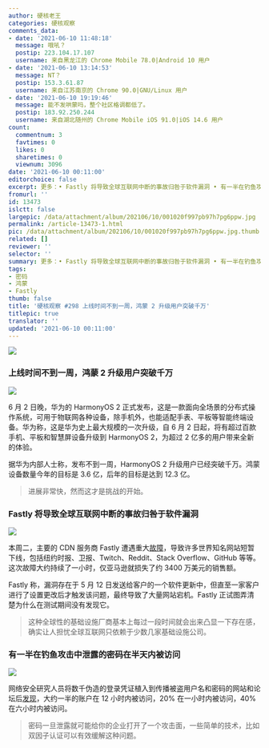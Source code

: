 ```yaml
---
author: 硬核老王
categories: 硬核观察
comments_data:
- date: '2021-06-10 11:48:18'
  message: 哦吼？
  postip: 223.104.17.107
  username: 来自黑龙江的 Chrome Mobile 78.0|Android 10 用户
- date: '2021-06-10 13:14:53'
  message: NT？
  postip: 153.3.61.87
  username: 来自江苏南京的 Chrome 90.0|GNU/Linux 用户
- date: '2021-06-10 19:19:46'
  message: 能不发哄蒙吗，整个社区格调都低了。
  postip: 183.92.250.244
  username: 来自湖北随州的 Chrome Mobile iOS 91.0|iOS 14.6 用户
count:
  commentnum: 3
  favtimes: 0
  likes: 0
  sharetimes: 0
  viewnum: 3096
date: '2021-06-10 00:11:00'
editorchoice: false
excerpt: 更多：• Fastly 将导致全球互联网中断的事故归咎于软件漏洞 • 有一半在钓鱼攻击中泄露的密码在半天内被访问
fromurl: ''
id: 13473
islctt: false
largepic: /data/attachment/album/202106/10/001020f997pb97h7pg6ppw.jpg
permalink: /article-13473-1.html
pic: /data/attachment/album/202106/10/001020f997pb97h7pg6ppw.jpg.thumb.jpg
related: []
reviewer: ''
selector: ''
summary: 更多：• Fastly 将导致全球互联网中断的事故归咎于软件漏洞 • 有一半在钓鱼攻击中泄露的密码在半天内被访问
tags:
- 密码
- 鸿蒙
- Fastly
thumb: false
title: '硬核观察 #298 上线时间不到一周，鸿蒙 2 升级用户突破千万'
titlepic: true
translator: ''
updated: '2021-06-10 00:11:00'
---
```


![](/data/attachment/album/202106/10/001020f997pb97h7pg6ppw.jpg)


### 上线时间不到一周，鸿蒙 2 升级用户突破千万


![](/data/attachment/album/202106/10/001431aqjmdddzy2wrmpdt.jpg)


6 月 2 日晚，华为的 HarmonyOS 2 正式发布，这是一款面向全场景的分布式操作系统，可用于物联网各种设备，除手机外，也能适配手表、平板等智能终端设备。华为称，这是华为史上最大规模的一次升级，自 6 月 2 日起，将有超过百款手机、平板和智慧屏设备升级到 HarmonyOS 2，为超过 2 亿多的用户带来全新的体验。


据华为内部人士称，发布不到一周，HarmonyOS 2 升级用户已经突破千万。鸿蒙设备数量今年的目标是 3.6 亿，后年的目标是达到 12.3 亿。



> 
> 进展非常快，然而这才是挑战的开始。
> 
> 
> 


### Fastly 将导致全球互联网中断的事故归咎于软件漏洞


![](/data/attachment/album/202106/10/001052po4aoao4miaiaho6.jpg)


本周二，主要的 CDN 服务商 Fastly 遭遇重大[故障](https://status.fastly.com/incidents/vpk0ssybt3bj)，导致许多世界知名网站短暂下线，包括纽约时报、卫报、Twitch、Reddit、Stack Overflow、GitHub 等等。这次故障大约持续了一小时，仅亚马逊就损失了约 3400 万美元的销售额。


Fastly 称，漏洞存在于 5 月 12 日发送给客户的一个软件更新中，但直至一家客户进行了设置更改后才触发该问题，最终导致了大量网站宕机。Fastly 正试图弄清楚为什么在测试期间没有发现它。



> 
> 这种全球性的基础设施厂商基本上每过一段时间就会出来凸显一下存在感，确实让人担忧全球互联网只依赖于少数几家基础设施公司。
> 
> 
> 


### 有一半在钓鱼攻击中泄露的密码在半天内被访问


![](/data/attachment/album/202106/10/001130dwxqewiwmwmavm9x.jpg)


网络安全研究人员将数千伪造的登录凭证植入到传播被盗用户名和密码的网站和论坛后[发现](https://www.zdnet.com/article/this-is-how-fast-a-password-leaked-on-the-web-will-be-tested-out-by-hackers/)，大约一半的账户在 12 小时内被访问，20% 在一小时内被访问，40% 在六小时内被访问。



> 
> 密码一旦泄露就可能给你的企业打开了一个攻击面，一些简单的技术，比如双因子认证可以有效缓解这种问题。
> 
> 
>